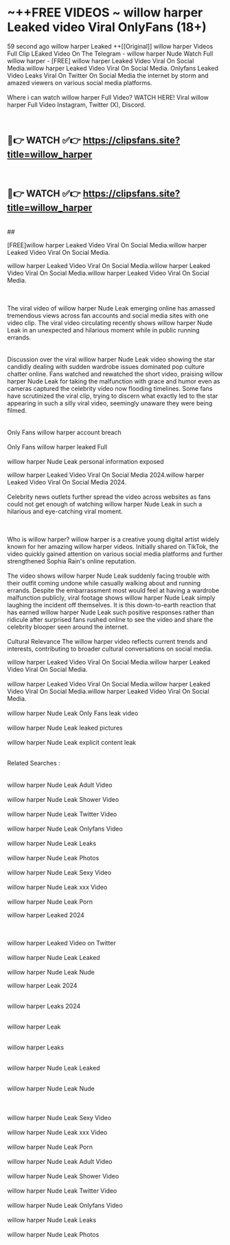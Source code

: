 # ~++FREE VIDEOS ~ willow harper Leaked video Viral OnlyFans (18+)<br>


59 second ago willow harper Leaked ++[[Original]] willow harper Videos Full Clip LEaked Video On The Telegram  - willow harper Nude  Watch Full willow harper - [FREE] willow harper Leaked Video Viral On Social Media.willow harper Leaked Video Viral On Social Media.   Onlyfans Leaked Video Leaks Viral On Twitter On Social Media the internet by storm and amazed viewers on various social media platforms. <br><br>
Where i can watch willow harper Full Video? WATCH HERE! Viral willow harper Full Video Instagram, Twitter (X), Discord. <br>


 <br>

##  🔴👉 WATCH ✅👉  <a href="https://clipsfans.site?title=willow_harper&ref=git">https://clipsfans.site?title=willow_harper</a> <br>
  <br>

##  🔴👉 WATCH ✅👉  <a href="https://clipsfans.site?title=willow_harper&ref=git">https://clipsfans.site?title=willow_harper</a> <br>
  <br>
  ##



[FREE]willow harper Leaked Video Viral On Social Media.willow harper Leaked Video Viral On Social Media. <br>

willow harper Leaked Video Viral On Social Media.willow harper Leaked Video Viral On Social Media.willow harper Leaked Video Viral On Social Media. <br>


  <br>

  <br>
The viral video of willow harper Nude Leak emerging online has amassed tremendous views across fan accounts and social media sites with one video clip. The viral video circulating recently shows willow harper Nude Leak in an unexpected and hilarious moment while in public running errands.<br>
<br>


<br>
Discussion over the viral willow harper Nude Leak video showing the star candidly dealing with sudden wardrobe issues dominated pop culture chatter online. Fans watched and rewatched the short video, praising willow harper Nude Leak for taking the malfunction with grace and humor even as cameras captured the celebrity video now flooding timelines. Some fans have scrutinized the viral clip, trying to discern what exactly led to the star appearing in such a silly viral video, seemingly unaware they were being filmed.<br>
<br>
<br> 
Only Fans willow harper account breach<br>
<br>
Only Fans willow harper leaked Full <br>
<br>
willow harper Nude Leak personal information exposed<br>

willow harper Leaked Video Viral On Social Media 2024.willow harper Leaked Video Viral On Social Media 2024. <br>
<br>
Celebrity news outlets further spread the video across websites as fans could not get enough of watching willow harper Nude Leak in such a hilarious and eye-catching viral moment.<br>
<br>

<br>
Who is willow harper? willow harper is a creative young digital artist widely known for her amazing willow harper videos. Initially shared on TikTok, the video quickly gained attention on various social media platforms and further strengthened Sophia Rain's online reputation.<br>
<br>
The video shows willow harper Nude Leak suddenly facing trouble with their outfit coming undone while casually walking about and running errands. Despite the embarrassment most would feel at having a wardrobe malfunction publicly, viral footage shows willow harper Nude Leak simply laughing the incident off themselves. It is this down-to-earth reaction that has earned willow harper Nude Leak such positive responses rather than ridicule after surprised fans rushed online to see the video and share the celebrity blooper seen around the internet.<br>
<br>
Cultural Relevance The willow harper video reflects current trends and interests, contributing to broader cultural conversations on social media.<br>

willow harper Leaked Video Viral On Social Media.willow harper Leaked Video Viral On Social Media.<br>
<br>
willow harper Leaked Video Viral On Social Media.willow harper Leaked Video Viral On Social Media.willow harper Leaked Video Viral On Social Media.<br>
<br>
willow harper Nude Leak Only Fans leak video<br>
<br>
willow harper Nude Leak leaked pictures<br>
<br>
willow harper Nude Leak explicit content leak<br>


<br>
Related Searches :<br>
<br>

<br>
willow harper Nude Leak Adult Video<br>
<br>
willow harper Nude Leak Shower Video<br>
<br>
willow harper Nude Leak Twitter Video<br>
<br>
willow harper Nude Leak Onlyfans Video<br>
<br>
willow harper Nude Leak Leaks<br>
<br>
willow harper Nude Leak Photos<br>

<br>
willow harper Nude Leak Sexy Video<br>
<br>
willow harper Nude Leak xxx Video<br>
<br>
willow harper Nude Leak Porn<br>

willow harper  Leaked 2024 <br> <br>
<br>

willow harper Leaked Video on Twitter <br>
<br>
willow harper Nude Leak Leaked<br>
<br>
willow harper Nude Leak Nude<br>


willow harper  Leak 2024 <br> <br>



willow harper  Leaks 2024 <br> <br>



 
willow harper  Leak<br> <br>



willow harper  Leaks<br> <br>


willow harper Nude Leak Leaked<br> <br>

willow harper Nude Leak Nude<br> <br>
<br> <br>
willow harper Nude Leak Sexy Video
<br> <br>
willow harper Nude Leak xxx Video
<br> <br>
willow harper Nude Leak Porn
<br> <br>
willow harper Nude Leak Adult Video
<br> <br>
willow harper Nude Leak Shower Video
<br> <br>
willow harper Nude Leak Twitter Video
<br> <br>
willow harper Nude Leak Onlyfans Video
<br> <br>
willow harper Nude Leak Leaks
<br> <br>
willow harper Nude Leak Photos






</p>




 



</p>










